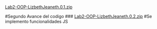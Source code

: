 [Lab2-OOP-LizbethJeaneth.0.1.zip](https://github.com/Lizzii3G/Lizzii3G/files/11426188/Lab2-OOP-LizbethJeaneth.0.1.zip)

#Segundo Avance del codigo ###
[Lab2-OOP-LizbethJeaneth.0.2.zip](https://github.com/Lizzii3G/Lizzii3G/files/11426241/Lab2-OOP-LizbethJeaneth.0.2.zip)
#Se  implemento  funcionalidades  JS
